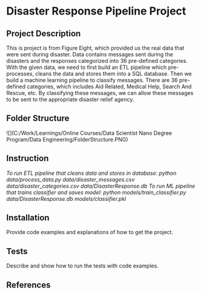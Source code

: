 # Disaster Response Pipeline Project

## Project Description
This is project is from Figure Eight, which provided us the real data that were sent during disaster. Data contains messages sent during the disasters and the responses categorized into 36 pre-defined categories. With the given data, we need to first build an ETL pipeline which pre-processes, cleans the data and stores them into a SQL database. Then we build a machine learning pipeline to classify messages. There are 36 pre-defined categories, which includes Aid Related, Medical Help, Search And Rescue, etc. By classifying these messages, we can allow these messages to be sent to the appropriate disaster relief agency.

## Folder Structure

![](C:/Work/Learnings/Online Courses/Data Scientist Nano Degree Program/Data Engineering/FolderStructure.PNG)


## Instruction
*To run ETL pipeline that cleans data and stores in database: 
python data/process_data.py data/disaster_messages.csv data/disaster_categories.csv data/DisasterResponse.db*
*To run ML pipeline that trains classifier and saves model:
python models/train_classifier.py data/DisasterResponse.db models/classifier.pkl*

## Installation
Provide code examples and explanations of how to get the project.

## Tests
Describe and show how to run the tests with code examples.

## References

